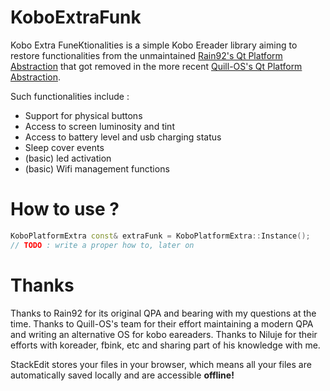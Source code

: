 # KoboExtraFunk

Kobo Extra Fun~~c~~Ktionalities is a simple Kobo Ereader library aiming to restore functionalities from the unmaintained [Rain92's Qt Platform Abstraction](https://github.com/Rain92/qt5-kobo-platform-plugin) that got removed in the more recent [Quill-OS's Qt Platform Abstraction](https://github.com/Quill-OS/qt5-kobo-platform-plugin/). 

Such functionalities include : 
- Support for physical buttons
- Access to screen luminosity and tint 
- Access to battery level and usb charging status
-  Sleep cover events
- (basic) led activation
- (basic) Wifi management functions

# How to use ? 
```cpp
KoboPlatformExtra const& extraFunk = KoboPlatformExtra::Instance();
// TODO : write a proper how to, later on
```
# Thanks 
Thanks to Rain92 for its original QPA and bearing with my questions at the time.
Thanks to Quill-OS's team for their effort maintaining a modern QPA and writing an alternative OS for kobo eareaders.
Thanks to Niluje for their efforts with koreader, fbink, etc and sharing part of his knowledge with me.

StackEdit stores your files in your browser, which means all your files are automatically saved locally and are accessible **offline!**

